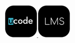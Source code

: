 <p align="center">
    <a href="https://ucode.world/en/" target="_blank">
        <img src="https://github.com/CamyrauBTanke/CamyrauBTanke/blob/main/img/ucode.png" height="100px">
    </a>
    <a href="https://lms.khpi.ucode-connect.study/login" target="_blank">
        <img src="https://github.com/CamyrauBTanke/CamyrauBTanke/blob/main/img/lms.png" height="100px">
    </a>
</p>
